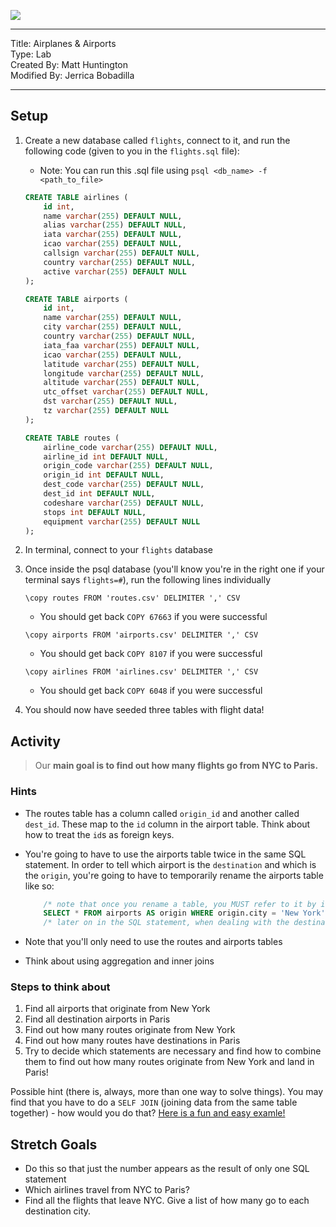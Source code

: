 ![](/ga_cog.png)

---
Title: Airplanes & Airports <br>
Type: Lab <br>
Created By: Matt Huntington<br>
Modified By: Jerrica Bobadilla

---


## Setup

1. Create a new database called `flights`, connect to it, and run the following code (given to you in the `flights.sql` file):
	- Note: You can run this .sql file using `psql <db_name> -f <path_to_file>`

	```sql
	CREATE TABLE airlines (
		id int,
		name varchar(255) DEFAULT NULL,
		alias varchar(255) DEFAULT NULL,
		iata varchar(255) DEFAULT NULL,
		icao varchar(255) DEFAULT NULL,
		callsign varchar(255) DEFAULT NULL,
		country varchar(255) DEFAULT NULL,
		active varchar(255) DEFAULT NULL
	);

	CREATE TABLE airports (
		id int,
		name varchar(255) DEFAULT NULL,
		city varchar(255) DEFAULT NULL,
		country varchar(255) DEFAULT NULL,
		iata_faa varchar(255) DEFAULT NULL,
		icao varchar(255) DEFAULT NULL,
		latitude varchar(255) DEFAULT NULL,
		longitude varchar(255) DEFAULT NULL,
		altitude varchar(255) DEFAULT NULL,
		utc_offset varchar(255) DEFAULT NULL,
		dst varchar(255) DEFAULT NULL,
		tz varchar(255) DEFAULT NULL
	);

	CREATE TABLE routes (
		airline_code varchar(255) DEFAULT NULL,
		airline_id int DEFAULT NULL,
		origin_code varchar(255) DEFAULT NULL,
		origin_id int DEFAULT NULL,
		dest_code varchar(255) DEFAULT NULL,
		dest_id int DEFAULT NULL,
		codeshare varchar(255) DEFAULT NULL,
		stops int DEFAULT NULL,
		equipment varchar(255) DEFAULT NULL
	);
	```
1. In terminal, connect to your `flights` database
1. Once inside the psql database (you'll know you're in the right one if your terminal says `flights=#`), run the following lines individually

	```
	\copy routes FROM 'routes.csv' DELIMITER ',' CSV
	``` 
	- You should get back `COPY 67663` if you were successful
	
	```
	\copy airports FROM 'airports.csv' DELIMITER ',' CSV
	``` 
	- You should get back `COPY 8107` if you were successful
	
	```
	\copy airlines FROM 'airlines.csv' DELIMITER ',' CSV
	``` 
	- You should get back `COPY 6048` if you were successful

1. You should now have seeded three tables with flight data!

## Activity 

> Our **main goal is to find out how many flights go from NYC to Paris.**

### Hints

- The routes table has a column called `origin_id` and another called `dest_id`.  These map to the `id` column in the airport table. Think about how to treat the `id`s as foreign keys.  
- You're going to have to use the airports table twice in the same SQL statement.  In order to tell which airport is the `destination` and which is the `origin`, you're going to have to temporarily rename the airports table like so:

	```sql
		/* note that once you rename a table, you MUST refer to it by its new name */
		SELECT * FROM airports AS origin WHERE origin.city = 'New York';
		/* later on in the SQL statement, when dealing with the destination, you should do the same for airports AS destination */
	```
- Note that you'll only need to use the routes and airports tables  
- Think about using aggregation and inner joins

### Steps to think about

1. Find all airports that originate from New York
1. Find all destination airports in Paris 
1. Find out how many routes originate from New York
1. Find out how many routes have destinations in Paris 
1. Try to decide which statements are necessary and find how to combine them to find out how many routes originate from New York and land in Paris! 

Possible hint (there is, always, more than one way to solve things). You may find that you have to do a `SELF JOIN` (joining data from the same table together) - how would you do that? [Here is a fun and easy examle!](https://www.citusdata.com/blog/2019/01/02/fun-with-sql-self-joins/)

## Stretch Goals

- Do this so that just the number appears as the result of only one SQL statement
- Which airlines travel from NYC to Paris?
- Find all the flights that leave NYC.  Give a list of how many go to each destination city.
